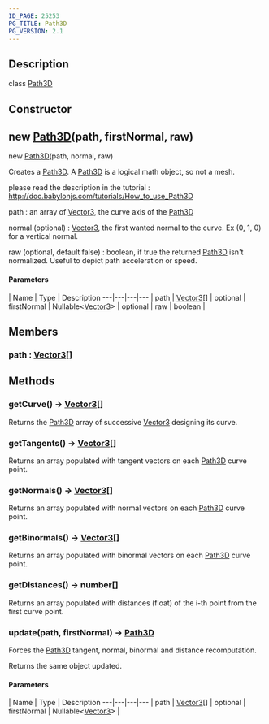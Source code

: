 ```yaml
---
ID_PAGE: 25253
PG_TITLE: Path3D
PG_VERSION: 2.1
---
```

## Description

class [Path3D](/classes/3.1/Path3D)



## Constructor

## new [Path3D](/classes/3.1/Path3D)(path, firstNormal, raw)

new [Path3D](/classes/3.1/Path3D)(path, normal, raw)

Creates a [Path3D](/classes/3.1/Path3D). A [Path3D](/classes/3.1/Path3D) is a logical math object, so not a mesh.

please read the description in the tutorial :  http://doc.babylonjs.com/tutorials/How_to_use_Path3D

path : an array of [Vector3](/classes/3.1/Vector3), the curve axis of the [Path3D](/classes/3.1/Path3D)

normal (optional) : [Vector3](/classes/3.1/Vector3), the first wanted normal to the curve. Ex (0, 1, 0) for a vertical normal.

raw (optional, default false) : boolean, if true the returned [Path3D](/classes/3.1/Path3D) isn't normalized. Useful to depict path acceleration or speed.

#### Parameters
 | Name | Type | Description
---|---|---|---
 | path | [Vector3](/classes/3.1/Vector3)[] | 
optional | firstNormal | Nullable&lt;[Vector3](/classes/3.1/Vector3)&gt; | 
optional | raw | boolean | 
## Members

### path : [Vector3](/classes/3.1/Vector3)[]


## Methods

### getCurve() &rarr; [Vector3](/classes/3.1/Vector3)[]

Returns the [Path3D](/classes/3.1/Path3D) array of successive [Vector3](/classes/3.1/Vector3) designing its curve.
### getTangents() &rarr; [Vector3](/classes/3.1/Vector3)[]

Returns an array populated with tangent vectors on each [Path3D](/classes/3.1/Path3D) curve point.
### getNormals() &rarr; [Vector3](/classes/3.1/Vector3)[]

Returns an array populated with normal vectors on each [Path3D](/classes/3.1/Path3D) curve point.
### getBinormals() &rarr; [Vector3](/classes/3.1/Vector3)[]

Returns an array populated with binormal vectors on each [Path3D](/classes/3.1/Path3D) curve point.
### getDistances() &rarr; number[]

Returns an array populated with distances (float) of the i-th point from the first curve point.
### update(path, firstNormal) &rarr; [Path3D](/classes/3.1/Path3D)

Forces the [Path3D](/classes/3.1/Path3D) tangent, normal, binormal and distance recomputation.

Returns the same object updated.

#### Parameters
 | Name | Type | Description
---|---|---|---
 | path | [Vector3](/classes/3.1/Vector3)[] | 
optional | firstNormal | Nullable&lt;[Vector3](/classes/3.1/Vector3)&gt; | 
